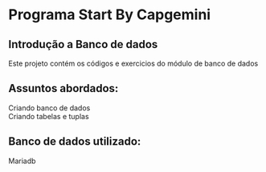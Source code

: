 # Programa Start By Capgemini

## Introdução a Banco de dados

Este projeto contém os códigos e exercicios do módulo de banco de dados

## Assuntos abordados:
Criando banco de dados<br>
Criando tabelas e tuplas<br>

## Banco de dados utilizado:
Mariadb
